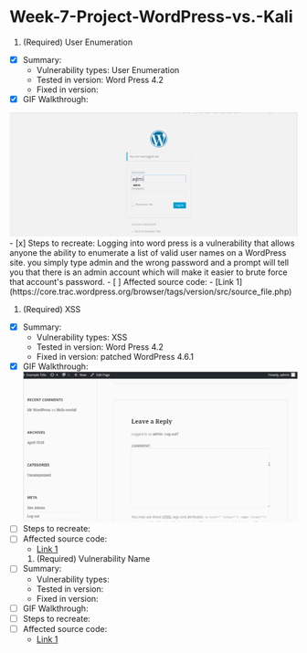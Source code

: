 # Week-7-Project-WordPress-vs.-Kali

1. (Required) User Enumeration
  - [x] Summary: 
    - Vulnerability types: User Enumeration
    - Tested in version: Word Press 4.2
    - Fixed in version: 
  - [x] GIF Walkthrough: 
<img src='UserEnumeration.gif' title='WordPress Username Enumeration' width='' alt='' />
  - [x] Steps to recreate: Logging into word press is a vulnerability that allows anyone the ability to enumerate a list of valid user names on a WordPress site. you simply type admin and the wrong password and a prompt will tell you that there is an admin account which will make it easier to brute force that account's password. 
  - [ ] Affected source code:
    - [Link 1](https://core.trac.wordpress.org/browser/tags/version/src/source_file.php)
    
    
1. (Required) XSS
  - [x] Summary: 
    - Vulnerability types: XSS
    - Tested in version: Word Press 4.2
    - Fixed in version: patched WordPress 4.6.1
  - [x] GIF Walkthrough: <img src='XSS.gif' title='WordPress Username Enumeration' width='' alt='' />
  - [ ] Steps to recreate: 
  - [ ] Affected source code:
    - [Link 1](https://core.trac.wordpress.org/browser/tags/version/src/source_file.php)
    1. (Required) Vulnerability Name
  - [ ] Summary: 
    - Vulnerability types: 
    - Tested in version: 
    - Fixed in version:
  - [ ] GIF Walkthrough: 
  - [ ] Steps to recreate: 
  - [ ] Affected source code:
    - [Link 1](https://core.trac.wordpress.org/browser/tags/version/src/source_file.php)
    
